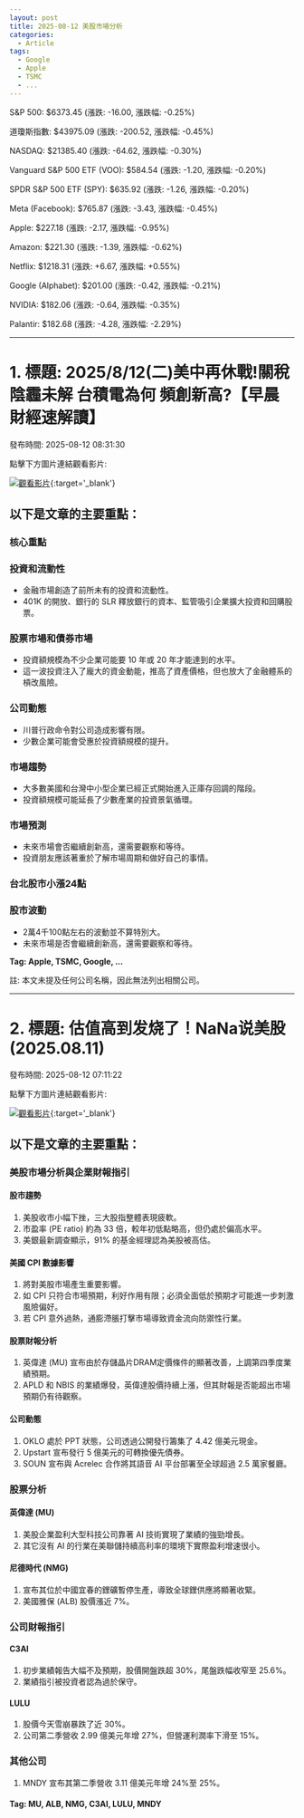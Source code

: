 ```yaml
---
layout: post
title: 2025-08-12 美股市場分析
categories:
  - Article
tags:
  - Google
  - Apple
  - TSMC
  - ...
---
```



S&P 500: $6373.45 (漲跌: -16.00, 漲跌幅: -0.25%)


道瓊斯指數: $43975.09 (漲跌: -200.52, 漲跌幅: -0.45%)


NASDAQ: $21385.40 (漲跌: -64.62, 漲跌幅: -0.30%)


Vanguard S&P 500 ETF (VOO): $584.54 (漲跌: -1.20, 漲跌幅: -0.20%)


SPDR S&P 500 ETF (SPY): $635.92 (漲跌: -1.26, 漲跌幅: -0.20%)


Meta (Facebook): $765.87 (漲跌: -3.43, 漲跌幅: -0.45%)


Apple: $227.18 (漲跌: -2.17, 漲跌幅: -0.95%)


Amazon: $221.30 (漲跌: -1.39, 漲跌幅: -0.62%)


Netflix: $1218.31 (漲跌: +6.67, 漲跌幅: +0.55%)


Google (Alphabet): $201.00 (漲跌: -0.42, 漲跌幅: -0.21%)


NVIDIA: $182.06 (漲跌: -0.64, 漲跌幅: -0.35%)


Palantir: $182.68 (漲跌: -4.28, 漲跌幅: -2.29%)



---
# 1. 標題: 2025/8/12(二)美中再休戰!關稅陰霾未解 台積電為何 頻創新高?【早晨財經速解讀】
發布時間: 2025-08-12 08:31:30

點擊下方圖片連結觀看影片:

 [![觀看影片](https://i.ytimg.com/vi/PQ5A8dqvnO4/sddefault_live.jpg)](https://www.youtube.com/watch?v=PQ5A8dqvnO4){:target='_blank'}

## 以下是文章的主要重點：

### 核心重點
### 投資和流動性
- 金融市場創造了前所未有的投資和流動性。
- 401K 的開放、銀行的 SLR 釋放銀行的資本、監管吸引企業擴大投資和回購股票。

### 股票市場和債券市場
- 投資額規模為不少企業可能要 10 年或 20 年才能達到的水平。
- 這一波投資注入了龐大的資金動能，推高了資產價格，但也放大了金融體系的槓改風險。

### 公司動態
- 川普行政命令對公司造成影響有限。
- 少數企業可能會受惠於投資額規模的提升。

### 市場趨勢
- 大多數美國和台灣中小型企業已經正式開始進入正庫存回調的階段。
- 投資額規模可能延長了少數產業的投資景氣循環。

### 市場預測
- 未來市場會否繼續創新高，還需要觀察和等待。
- 投資朋友應該著重於了解市場周期和做好自己的事情。

### 台北股市小漲24點

### 股市波動
- 2萬4千100點左右的波動並不算特別大。
- 未來市場是否會繼續創新高，還需要觀察和等待。

**Tag: Apple, TSMC, Google, ...**

註: 本文未提及任何公司名稱，因此無法列出相關公司。

---
# 2. 標題: 估值高到发烧了！NaNa说美股(2025.08.11)
發布時間: 2025-08-12 07:11:22

點擊下方圖片連結觀看影片:

 [![觀看影片](https://i.ytimg.com/vi/K8IPjxV45Ow/sddefault.jpg)](https://www.youtube.com/watch?v=K8IPjxV45Ow){:target='_blank'}

## 以下是文章的主要重點：

### 美股市場分析與企業財報指引
#### 股市趨勢
1. 美股收市小幅下挫，三大股指整體表現疲軟。
2. 市盈率 (PE ratio) 約為 33 倍，較年初低點略高，但仍處於偏高水平。
3. 美銀最新調查顯示，91% 的基金經理認為美股被高估。

#### 美國 CPI 數據影響
1. 將對美股市場產生重要影響。
2. 如 CPI 只符合市場預期，利好作用有限；必須全面低於預期才可能進一步刺激風險偏好。
3. 若 CPI 意外過熱，通膨滯脹打擊市場導致資金流向防禦性行業。

#### 股票財報分析
1. 英偉達 (MU) 宣布由於存儲晶片DRAM定價條件的顯著改善，上調第四季度業績預期。
2. APLD 和 NBIS 的業績爆發，英偉達股價持續上漲，但其財報是否能超出市場預期仍有待觀察。

#### 公司動態
1. OKLO 處於 PPT 狀態，公司透過公開發行籌集了 4.42 億美元現金。
2. Upstart 宣布發行 5 億美元的可轉換優先債券。
3. SOUN 宣布與 Acrelec 合作將其語音 AI 平台部署至全球超過 2.5 萬家餐廳。

### 股票分析

#### 英偉達 (MU)
1. 美股企業盈利大型科技公司靠著 AI 技術實現了業績的強勁增長。
2. 其它沒有 AI 的行業在美聯儲持續高利率的環境下實際盈利增速很小。

#### 尼德時代 (NMG)
1. 宣布其位於中國宜春的鋰礦暫停生產，導致全球鋰供應將顯著收緊。
2. 美國雅保 (ALB) 股價漲近 7%。

### 公司財報指引
#### C3AI
1. 初步業績報告大幅不及預期，股價開盤跌超 30%，尾盤跌幅收窄至 25.6%。
2. 業績指引被投資者認為過於保守。

#### LULU
1. 股價今天雪崩暴跌了近 30%。
2. 公司第二季營收 2.99 億美元年增 27%，但營運利潤率下滑至 15%。

### 其他公司
1. MNDY 宣布其第二季營收 3.11 億美元年增 24%至 25%。
#### Tag: MU, ALB, NMG, C3AI, LULU, MNDY

